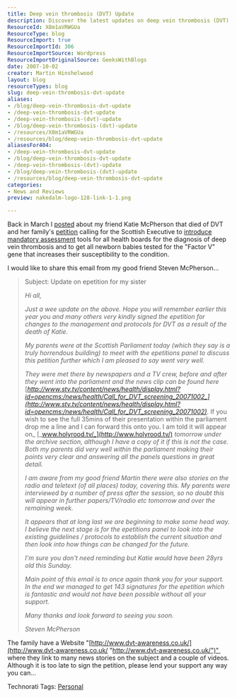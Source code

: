 ```yaml
---
title: Deep vein thrombosis (DVT) Update
description: Discover the latest updates on deep vein thrombosis (DVT) advocacy, including a family's petition for better screening and awareness. Join the cause today!
ResourceId: X8m1aVRWGUa
ResourceType: blog
ResourceImport: true
ResourceImportId: 306
ResourceImportSource: Wordpress
ResourceImportOriginalSource: GeeksWithBlogs
date: 2007-10-02
creator: Martin Hinshelwood
layout: blog
resourceTypes: blog
slug: deep-vein-thrombosis-dvt-update
aliases:
- /blog/deep-vein-thrombosis-dvt-update
- /deep-vein-thrombosis-dvt-update
- /deep-vein-thrombosis-(dvt)-update
- /blog/deep-vein-thrombosis-(dvt)-update
- /resources/X8m1aVRWGUa
- /resources/blog/deep-vein-thrombosis-dvt-update
aliasesFor404:
- /deep-vein-thrombosis-dvt-update
- /blog/deep-vein-thrombosis-dvt-update
- /deep-vein-thrombosis-(dvt)-update
- /blog/deep-vein-thrombosis-(dvt)-update
- /resources/blog/deep-vein-thrombosis-dvt-update
categories:
- News and Reviews
preview: nakedalm-logo-128-link-1-1.png

---
```

Back in March I [posted](http://blog.hinshelwood.com/archive/2007/03/03/Deep_vein_thrombosis_DVT.aspx) about my friend Katie McPherson that died of DVT and her family's [petition](http://epetitions.scottish.parliament.uk/view_petition.asp?PetitionID=155) calling for the Scottish Executive to [introduce mandatory assessment](http://news.bbc.co.uk/1/hi/scotland/glasgow_and_west/7024788.stm) tools for all health boards for the diagnosis of deep vein thrombosis and to get all newborn babies tested for the "Factor V" gene that increases their susceptibility to the condition.

I would like to share this email from my good friend Steven McPherson...

> Subject: Update on epetition for my sister
>
> _Hi all,_
>
> _Just a wee update on the above. Hope you will remember earlier this year you and many others very kindly signed the epetition for changes to the management and protocols for DVT as a result of the death of Katie._
>
> _My parents were at the Scottish Parliament today (which they say is a truly horrendous building) to meet with the epetitions panel to discuss this petition further which I am pleased to say went very well._
>
> _They were met there by newspapers and a TV crew, before and after they went into the parliament and the news clip can be found here_ [_http://www.stv.tv/content/news/health/display.html?id=opencms:/news/health/Call_for_DVT_screening_20071002_](http://www.stv.tv/content/news/health/display.html?id=opencms:/news/health/Call_for_DVT_screening_20071002)_. If you wish to see the full 35mins of their presentation within the parliament drop me a line and I can forward this onto you. I am told it will appear on_ [_www.holyrood.tv/_](http://www.holyrood.tv/) _tomorrow under the archive section, although I have a copy of it if this is not the case. Both my parents did very well within the parliament making their points very clear and answering all the panels questions in great detail._
>
> _I am aware from my good friend Martin there were also stories on the radio and teletext (of all places) today, covering this. My parents were interviewed by a number of press after the session, so no doubt this will appear in further papers/TV/radio etc tomorrow and over the remaining week._
>
> _It appears that at long last we are beginning to make some head way. I believe the next stage is for the epetitions panel to look into the existing guidelines / protocols to establish the current situation and then look into how things can be changed for the future._
>
> _I'm sure you don't need reminding but Katie would have been 28yrs old this Sunday._
>
> _Main point of this email is to once again thank you for your support. In the end we managed to get 143 signatures for the epetition which is fantastic and would not have been possible without all your support._
>
> _Many thanks and look forward to seeing you soon._
>
> _Steven McPherson_

The family have a Website "[http://www.dvt-awareness.co.uk/](http://www.dvt-awareness.co.uk/ "http://www.dvt-awareness.co.uk/")"  where they link to many news stories on the subject and a couple of videos. Although it is too late to sign the petition, please lend your support any way you can...

Technorati Tags: [Personal](http://technorati.com/tags/Personal)
